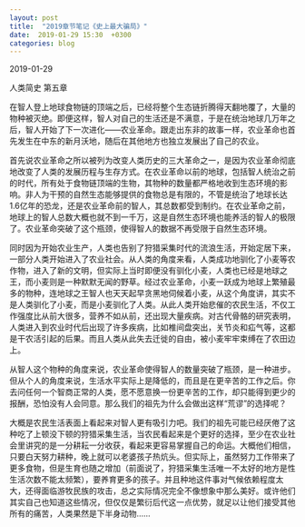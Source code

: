 ```yaml
---
layout: post
title:  "2019章节笔记《史上最大骗局》"
date:  2019-01-29 15:30  +0300
categories: blog
---
```


2019-01-29

人类简史 第五章

在智人登上地球食物链的顶端之后，已经将整个生态链折腾得天翻地覆了，大量的物种被灭绝。即便这样，智人对自己的生活还是不满意，于是在统治地球几万年之后，智人开始了下一次进化——农业革命。跟走出东非的故事一样，农业革命也首先发生在中东的新月沃地，随后在其他地方也独立发展出了自己的农业。

首先说农业革命之所以被列为改变人类历史的三大革命之一，是因为农业革命彻底地改变了人类的发展历程与生存方式。在农业革命以前的地球，包括智人统治之前的时代，所有处于食物链顶端的生物，其物种的数量都严格地收到生态环境的影响。非人为干预的自然生态能够提供的食物总是有限的，不管是统治了地球长达1.6亿年的恐龙，还是农业革命前的智人，其总数都受到制约。在农业革命之前，地球上的智人总数大概也就不到一千万，这是自然生态环境也能养活的智人的极限了。农业革命突破了这个瓶颈，使得智人的数据不再受限于自然生态环境。

同时因为开始农业生产，人类也告别了狩猎采集时代的流浪生活，开始定居下来，一部分人类开始进入了农业社会。从人类的角度来看，人类成功地驯化了小麦等农作物，进入了新的文明，但实际上当时即便没有驯化小麦，人类也已经是地球之王，而小麦则是一种默默无闻的野草。经过农业革命，小麦一跃成为地球上繁殖最多的物种，连地球之王智人也天天起早贪黑地伺候着小麦，从这个角度讲，其实不是人类驯化了小麦，而是小麦驯化了人类。从此人类开始悲催的农民生活，不仅工作强度比从前大很多，营养不如从前，还出现大量疾病。对古代骨骼的研究表明，人类进入到农业时代后出现了许多疾病，比如椎间盘突出，关节炎和疝气等，这都是干农活引起的后果。而且人类从此失去迁徙的自由，被小麦牢牢束缚在了农田边上。

从智人这个物种的角度来说，农业革命使得智人的数量突破了瓶颈，是一种进步。但从个人的角度来说，生活水平实际上是降低的，而且是在更辛苦的工作之后。你去问任何一个智商正常的人类，愿不愿意换一份更辛苦的工作，却只能得到更少的报酬，恐怕没有人会同意。那么我们的祖先为什么会做出这样“荒谬”的选择呢？

大概是农民生活表面上看起来对智人更有吸引力吧。我们的祖先可能已经厌倦了这种吃了上顿没下顿的狩猎采集生活，当农民看起来是个更好的选择，至少在农业社会里讲究的是一分耕耘一分收获，看起来更容易掌握自己的命运。大概他们相信，只要白天努力耕种，晚上就可以老婆孩子热炕头。但实际上，虽然努力工作带来了更多食物，但是生育也随之增加（前面说了，狩猎采集生活唯一不太好的地方是性生活次数不能太频繁），要养育更多的孩子。并且种地这件事对气候依赖程度太大，还得面临游牧民族的攻击，总之实际情况完全不像想象中那么美好。或许他们其实自己也知道这些情况，但仅仅是繁衍后代这一点优势，就足以让他们接受其他所有的痛苦，人类果然是下半身动物……

<!--end-->
